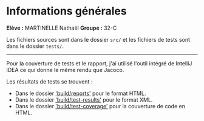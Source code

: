 # Informations générales

**Elève :** MARTINELLE Nathaël
**Groupe :** 32-C

Les fichiers sources sont dans le dossier `src/` et les fichiers de tests sont dans le dossier `tests/`.

---
Pour la couverture de tests et le rapport, j'ai utilisé l'outil intégré de IntelliJ IDEA ce qui donne le même rendu que Jacoco.

Les résultats de tests se trouvent :
- Dans le dossier ['build/reports'](https://eanathos.github.io/TP_Nathael_Martinelle/build/reports/tests/test/index.html) pour le format HTML.
- Dans le dossier ['build/test-results'](test-results/test/TEST-fr.eanathos.CompteTest.xml) pour le format XML.
- Dans le dossier ['build/test-coverage'](https://eanathos.github.io/TP_Nathael_Martinelle/build/test-coverage/index.html) pour la couverture de code en HTML.